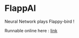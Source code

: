 FlappAI
=======

Neural Network plays Flappy-bird !

Runnable online here : [link](https://saundersp.github.io/FlappAI/)
